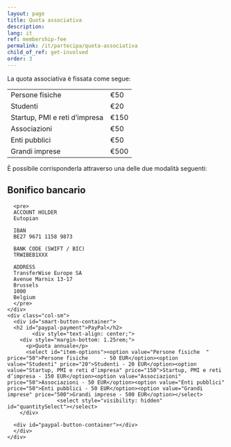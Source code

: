```yaml
---
layout: page
title: Quota associativa
description:
lang: it
ref: membership-fee
permalink: /it/partecipa/quota-associativa
child_of_ref: get-involved
order: 3
---
```


La quota associativa è fissata come segue:

<table class="table">
  <tbody>
    <tr>
      <td>Persone fisiche</td>
      <td>€50</td>
    </tr>
    <tr>
      <td>Studenti</td>
      <td>€20</td>
    </tr>
    <tr>
      <td>Startup, PMI e reti d’impresa</td>
      <td>€150</td>
    </tr>
    <tr>
      <td>Associazioni</td>
      <td>€50</td>
    </tr>
    <tr>
      <td>Enti pubblici</td>
      <td>€50</td>
    </tr>
    <tr>
      <td>Grandi imprese</td>
      <td>€500</td>
    </tr>
  </tbody>
</table>

È possibile corrisponderla attraverso una delle due modalità seguenti:

<div class="container">
  <div class="row">
    <div class="col-sm">
      <h2 id="wire-transfer">Bonifico bancario</h2>
      
      <pre>
      ACCOUNT HOLDER
      Eutopian
      
      IBAN
      BE27 9671 1158 9873
      
      BANK CODE (SWIFT / BIC)
      TRWIBEB1XXX
      
      ADDRESS
      TransferWise Europe SA
      Avenue Marnix 13-17
      Brussels
      1000
      Belgium
      </pre>
    </div>
    <div class="col-sm">
      <div id="smart-button-container">
      <h2 id="paypal-payment">PayPal</h2>
            <div style="text-align: center;">
        <div style="margin-bottom: 1.25rem;">
          <p>Quota annuale</p>
          <select id="item-options"><option value="Persone fisiche	" price="50">Persone fisiche	 - 50 EUR</option><option value="Studenti" price="20">Studenti - 20 EUR</option><option value="Startup, PMI e reti d’impresa" price="150">Startup, PMI e reti d’impresa - 150 EUR</option><option value="Associazioni" price="50">Associazioni - 50 EUR</option><option value="Enti pubblici" price="50">Enti pubblici - 50 EUR</option><option value="Grandi imprese" price="500">Grandi imprese - 500 EUR</option></select>
                    <select style="visibility: hidden" id="quantitySelect"></select>
        </div>
      
      <div id="paypal-button-container"></div>
      </div>
    </div>
  </div>
</div>

<script src="https://www.paypal.com/sdk/js?client-id=AXPsjHSz9jJpvLxZcInFXlj1GFtu8bG52R2b4VEF7-DfExMXr7KK9ICq-I2NSerIRbFAJiwM7O-tLlGS&currency=EUR" data-sdk-integration-source="button-factory"></script>
<script>
  function initPayPalButton() {
    var shipping = 0;
    var itemOptions = document.querySelector("#smart-button-container #item-options");
    var quantity = parseInt();
    var quantitySelect = document.querySelector("#smart-button-container #quantitySelect");
    if (!isNaN(quantity)) {
      quantitySelect.style.visibility = "visible";
    }
    var orderDescription = 'Quota annuale';
    if(orderDescription === '') {
      orderDescription = 'Item';
    }

    paypal.Buttons({
      style: {
          shape: 'rect',
          color: 'gold',
          layout: 'horizontal',
          label: 'paypal',

      },
      createOrder: function(data, actions) {
        var selectedItemDescription = itemOptions.options[itemOptions.selectedIndex].value;
        var selectedItemPrice = parseFloat(itemOptions.options[itemOptions.selectedIndex].getAttribute("price"));
        var tax = (0 === 0) ? 0 : (selectedItemPrice * (parseFloat(0)/100));
        if(quantitySelect.options.length > 0) {
          quantity = parseInt(quantitySelect.options[quantitySelect.selectedIndex].value);
        } else {
          quantity = 1;
        }

        tax *= quantity;
        tax = Math.round(tax * 100) / 100;
        var priceTotal = quantity * selectedItemPrice + parseFloat(shipping) + tax;
        priceTotal = Math.round(priceTotal * 100) / 100;
        var itemTotalValue = Math.round((selectedItemPrice * quantity) * 100) / 100;

        return actions.order.create({
          purchase_units: [{
            description: orderDescription,
            amount: {
              currency_code: 'EUR',
              value: priceTotal,
              breakdown: {
                item_total: {
                  currency_code: 'EUR',
                  value: itemTotalValue,
                },
                shipping: {
                  currency_code: 'EUR',
                  value: shipping,
                },
                tax_total: {
                  currency_code: 'EUR',
                  value: tax,
                }
              }
            },
            items: [{
              name: selectedItemDescription,
              unit_amount: {
                currency_code: 'EUR',
                value: selectedItemPrice,
              },
              quantity: quantity
            }]
          }]
        });
      },
      onApprove: function(data, actions) {
          return actions.order.capture().then(function(details) {
              alert('Transaction completed by ' + details.payer.name.given_name + '!');
          });
      },
      onError: function(err) {
        console.log(err);
      },
    }).render('#paypal-button-container');
  }
  initPayPalButton();
</script>
